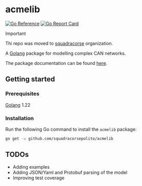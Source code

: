 # acmelib

[![Go Reference](https://pkg.go.dev/badge/github.com/squadracorsepolito/acmelib.svg)](https://pkg.go.dev/github.com/squadracorsepolito/acmelib)
[![Go Report Card](https://goreportcard.com/badge/github.com/squadracorsepolito/acmelib)](https://goreportcard.com/report/github.com/squadracorsepolito/acmelib)

> [!IMPORTANT]
> Thi repo was moved to [squadracorse](https://github.com/squadracorsepolito/acmelib) organization.

A [Golang](https://go.dev/) package for modelling complex CAN networks.

The package documentation can be found [here](https://pkg.go.dev/github.com/FerroO2000/acmelib).

## Getting started

### Prerequisites

[Golang](https://go.dev/) 1.22

### Installation

Run the following Go command to install the `acmelib` package:

```sh
go get -u github.com/squadracorsepolito/acmelib
```

## TODOs

- Adding examples
- Adding JSON/Yaml and Protobuf parsing of the model
- Improving test coverage

